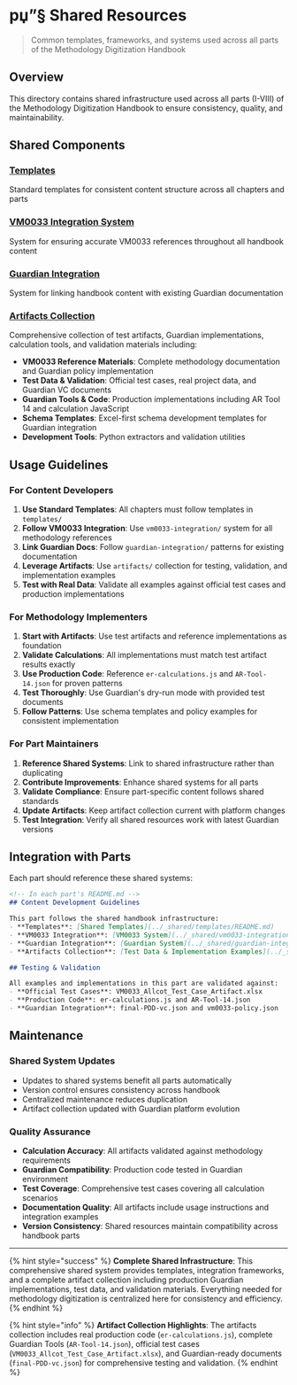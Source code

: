 # рџ”§ Shared Resources

> Common templates, frameworks, and systems used across all parts of the Methodology Digitization Handbook

## Overview

This directory contains shared infrastructure used across all parts (I-VIII) of the Methodology Digitization Handbook to ensure consistency, quality, and maintainability.

## Shared Components

### [Templates](templates/)

Standard templates for consistent content structure across all chapters and parts

### [VM0033 Integration System](vm0033-integration/)

System for ensuring accurate VM0033 references throughout all handbook content

### [Guardian Integration](guardian-integration/)

System for linking handbook content with existing Guardian documentation

### [Artifacts Collection](artifacts/)

Comprehensive collection of test artifacts, Guardian implementations, calculation tools, and validation materials including:
- **VM0033 Reference Materials**: Complete methodology documentation and Guardian policy implementation
- **Test Data & Validation**: Official test cases, real project data, and Guardian VC documents  
- **Guardian Tools & Code**: Production implementations including AR Tool 14 and calculation JavaScript
- **Schema Templates**: Excel-first schema development templates for Guardian integration
- **Development Tools**: Python extractors and validation utilities

## Usage Guidelines

### For Content Developers

1. **Use Standard Templates**: All chapters must follow templates in `templates/`
2. **Follow VM0033 Integration**: Use `vm0033-integration/` system for all methodology references
3. **Link Guardian Docs**: Follow `guardian-integration/` patterns for existing documentation
4. **Leverage Artifacts**: Use `artifacts/` collection for testing, validation, and implementation examples
5. **Test with Real Data**: Validate all examples against official test cases and production implementations

### For Methodology Implementers

1. **Start with Artifacts**: Use test artifacts and reference implementations as foundation
2. **Validate Calculations**: All implementations must match test artifact results exactly
3. **Use Production Code**: Reference `er-calculations.js` and `AR-Tool-14.json` for proven patterns
4. **Test Thoroughly**: Use Guardian's dry-run mode with provided test documents
5. **Follow Patterns**: Use schema templates and policy examples for consistent implementation

### For Part Maintainers

1. **Reference Shared Systems**: Link to shared infrastructure rather than duplicating
2. **Contribute Improvements**: Enhance shared systems for all parts
3. **Validate Compliance**: Ensure part-specific content follows shared standards
4. **Update Artifacts**: Keep artifact collection current with platform changes
5. **Test Integration**: Verify all shared resources work with latest Guardian versions

## Integration with Parts

Each part should reference these shared systems:

```markdown
<!-- In each part's README.md -->
## Content Development Guidelines

This part follows the shared handbook infrastructure:
- **Templates**: [Shared Templates](../_shared/templates/README.md)
- **VM0033 Integration**: [VM0033 System](../_shared/vm0033-integration/README.md)
- **Guardian Integration**: [Guardian System](../_shared/guardian-integration/README.md)
- **Artifacts Collection**: [Test Data & Implementation Examples](../_shared/artifacts/README.md)

## Testing & Validation

All examples and implementations in this part are validated against:
- **Official Test Cases**: VM0033_Allcot_Test_Case_Artifact.xlsx
- **Production Code**: er-calculations.js and AR-Tool-14.json
- **Guardian Integration**: final-PDD-vc.json and vm0033-policy.json
```

## Maintenance

### Shared System Updates

* Updates to shared systems benefit all parts automatically
* Version control ensures consistency across handbook
* Centralized maintenance reduces duplication
* Artifact collection updated with Guardian platform evolution

### Quality Assurance

* **Calculation Accuracy**: All artifacts validated against methodology requirements
* **Guardian Compatibility**: Production code tested in Guardian environment  
* **Test Coverage**: Comprehensive test cases covering all calculation scenarios
* **Documentation Quality**: All artifacts include usage instructions and integration examples
* **Version Consistency**: Shared resources maintain compatibility across handbook parts

***

{% hint style="success" %}
**Complete Shared Infrastructure**: This comprehensive shared system provides templates, integration frameworks, and a complete artifact collection including production Guardian implementations, test data, and validation materials. Everything needed for methodology digitization is centralized here for consistency and efficiency.
{% endhint %}

{% hint style="info" %}
**Artifact Collection Highlights**: The artifacts collection includes real production code (`er-calculations.js`), complete Guardian Tools (`AR-Tool-14.json`), official test cases (`VM0033_Allcot_Test_Case_Artifact.xlsx`), and Guardian-ready documents (`final-PDD-vc.json`) for comprehensive testing and validation.
{% endhint %}
